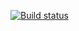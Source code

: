 [![Build status](https://ci.appveyor.com/api/projects/status/r9r4f4ue9ndufuxk?svg=true)](https://ci.appveyor.com/project/VladimirKovalev1985/homework-1-2)